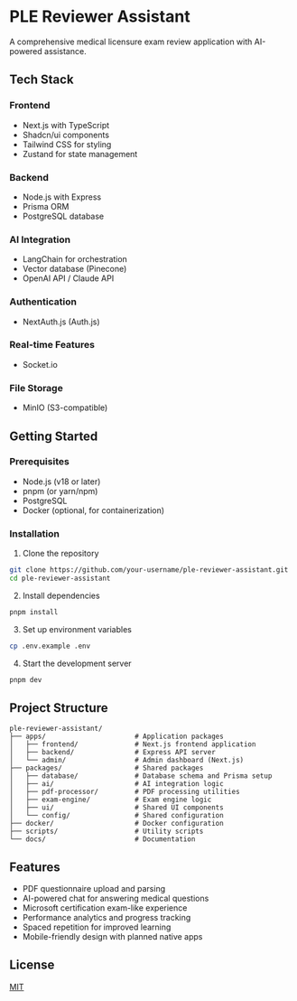 # PLE Reviewer Assistant

A comprehensive medical licensure exam review application with AI-powered assistance.

## Tech Stack

### Frontend
- Next.js with TypeScript
- Shadcn/ui components
- Tailwind CSS for styling
- Zustand for state management

### Backend
- Node.js with Express
- Prisma ORM
- PostgreSQL database

### AI Integration
- LangChain for orchestration
- Vector database (Pinecone)
- OpenAI API / Claude API

### Authentication
- NextAuth.js (Auth.js)

### Real-time Features
- Socket.io

### File Storage
- MinIO (S3-compatible)

## Getting Started

### Prerequisites
- Node.js (v18 or later)
- pnpm (or yarn/npm)
- PostgreSQL
- Docker (optional, for containerization)

### Installation

1. Clone the repository
```bash
git clone https://github.com/your-username/ple-reviewer-assistant.git
cd ple-reviewer-assistant
```

2. Install dependencies
```bash
pnpm install
```

3. Set up environment variables
```bash
cp .env.example .env
```

4. Start the development server
```bash
pnpm dev
```

## Project Structure

```
ple-reviewer-assistant/
├── apps/                      # Application packages
│   ├── frontend/              # Next.js frontend application
│   ├── backend/               # Express API server
│   └── admin/                 # Admin dashboard (Next.js)
├── packages/                  # Shared packages
│   ├── database/              # Database schema and Prisma setup
│   ├── ai/                    # AI integration logic
│   ├── pdf-processor/         # PDF processing utilities
│   ├── exam-engine/           # Exam engine logic
│   ├── ui/                    # Shared UI components
│   └── config/                # Shared configuration
├── docker/                    # Docker configuration
├── scripts/                   # Utility scripts
└── docs/                      # Documentation
```

## Features

- PDF questionnaire upload and parsing
- AI-powered chat for answering medical questions
- Microsoft certification exam-like experience
- Performance analytics and progress tracking
- Spaced repetition for improved learning
- Mobile-friendly design with planned native apps

## License

[MIT](LICENSE)
